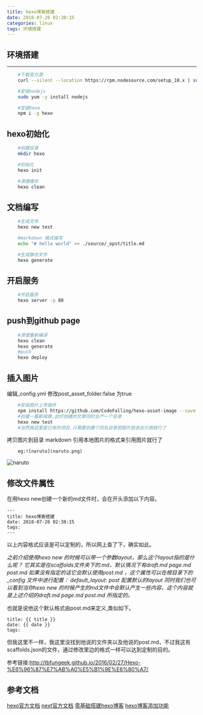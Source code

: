 ```yaml
---
title: hexo博客搭建
date: 2018-07-26 02:38:15
categories: linux	
tags: 环境搭建
---
```


## 环境搭建
-----
```bash
	#下载官方源  
	curl --silent --location https://rpm.nodesource.com/setup_10.x | sudo bash -

	#安装nodejs  
	sudo yum -y install nodejs

	#安装hexo  
	npm i -g hexo
```

<!--more -->

## hexo初始化

```bash
	#创建目录
	mkdir hexo 

	#初始化
	hexo init

	#清理缓存
	hexo clean
```
## 文档编写
```bash
	#生成文件
	hexo new test

	#markdown 格式编写
	echo "# hello world" >> ./source/_opst/title.md

	#生成静态文件
	hexo generate
```

## 开启服务
```bash
	#开启服务
	hexo server -p 80
```

## push到github page

```bash
	#清理重新编译
	hexo clean
	hexo generate 
	#push
	hexo deploy
```
## 插入图片
编辑_config.yml 修改post_asset_folder:false 为true

```bash
	#安装图片上传插件
	npm install https://github.com/CodeFalling/hexo-asset-image --save
	#创建一篇新闻章,此时创建的文章同时生产一个目录
	hexo new test
	#当然我这里是已有的项目,只需要创建个同名目录把图片放进去引用就行了
```
拷贝图片到目录
markdown 引用本地图片的格式来引用图片就行了
```
	eg:![naruto](naruto.png)
```

![naruto](naruto.jpg)

## 修改文件属性
在用hexo new创建一个新的md文件时，会在开头添加以下内容。
```
---
title: hexo博客搭建
date: 2018-07-26 02:38:15
tags:
---
```
以上内容格式应该是可以定制的，所以网上查了下，确实如此。

*之前介绍使用hexo new 的时候可以带一个参数layout，那么这个layout指的是什么呢？*
*它其实是在scaffolds文件夹下的.md，默认情况下有draft.md page.md post.md*
*如果没有指定的话它会默认使用post.md ，这个属性可以在根目录下的_config 文件中进行配置：*
*default_layout: post 配置默认的layout*
*同时我们也可以看到当你hexo new 的时候产生的md文件中会默认产生一些内容，这个内容就是上述介绍的draft.md page.md post.md 所指定的。*

也就是说他这个默认格式由post.md来定义,类似如下。
```
title: {{ title }}
date: {{ date }}
tags:
```
但我这里不一样，我这里没找到他说的文件夹以及他说的post.md，不过我这有scaffolds.json的文件，通过修改里边的格式一样可以达到定制的目的。

参考链接:http://tbfungeek.github.io/2016/02/27/Hexo-%E6%96%87%E7%AB%A0%E5%B1%9E%E6%80%A7/
	
## 参考文档

[hexo官方文档](https://hexo.io/zh-cn/docs/)
[next官方文档](http://theme-next.iissnan.com/)
[零基础搭建hexo博客](https://www.cnblogs.com/visugar/p/6821777.html)
[hexo博客添加功能](https://www.cnblogs.com/mrwuzs/p/7943337.html)

